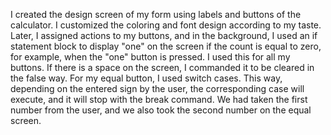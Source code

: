 I created the design screen of my form using labels and buttons of the calculator. I customized the coloring and font design according to my taste. Later, I assigned actions to my buttons, and in the background, I used an if statement block to display "one" on the screen if the count is equal to zero, for example, when the "one" button is pressed. I used this for all my buttons. If there is a space on the screen, I commanded it to be cleared in the false way. For my equal button, I used switch cases. This way, depending on the entered sign by the user, the corresponding case will execute, and it will stop with the break command. We had taken the first number from the user, and we also took the second number on the equal screen.





